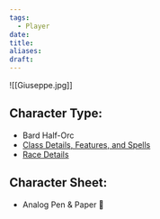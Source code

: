 ```yaml
---
tags:
  - Player
date: 
title: 
aliases: 
draft:
---
```

![[Giuseppe.jpg]]
## Character Type:
- Bard Half-Orc 
- [Class Details, Features, and Spells](https://www.dndbeyond.com/classes/bard)
- [Race Details](https://www.dndbeyond.com/races/2-half-orc)
## Character Sheet:
- Analog Pen & Paper 📝